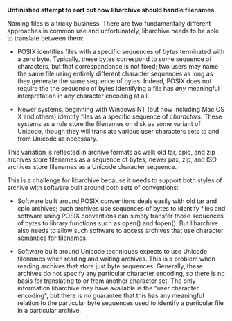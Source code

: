 **Unfinished attempt to sort out how libarchive should handle filenames.**

Naming files is a tricky business.  There are two fundamentally different approaches in common use and unfortunately, libarchive needs to be able to translate between them:

* POSIX identifies files with a specific sequences of *bytes* terminated with a zero byte.  Typically, these bytes correspond to some sequence of characters, but that correspondence is not fixed; two users may name the same file using entirely different character sequences as long as they generate the same sequence of bytes.  Indeed, POSIX does not require the the sequence of bytes identifying a file has *any* meaningful interpretation in any character encoding at all.

* Newer systems, beginning with Windows NT (but now including Mac OS X and others) identify files as a specific sequence of *characters.*  These systems as a rule store the filenames on disk as some variant of Unicode, though they will translate various user characters sets to and from Unicode as necessary.

This variation is reflected in archive formats as well:  old tar, cpio, and zip archives store filenames as a sequence of bytes; newer pax, zip, and ISO archives store filenames as a Unicode character sequence.

This is a challenge for libarchive because it needs to support both styles of archive with software built around both sets of conventions:

* Software built around POSIX conventions deals easily with old tar and cpio archives; such archives use sequences of bytes to identify files and software using POSIX conventions can simply transfer those sequences of bytes to library functions such as open() and fopen().   But libarchive also needs to allow such software to access archives that use character semantics for filenames.

* Software built around Unicode techniques expects to use Unicode filenames when reading and writing archives.  This is a problem when reading archives that store just byte sequences.  Generally, these archives do not specify any particular character encoding, so there is no basis for translating to or from another character set.  The only information libarchive may have available is the "user character encoding", but there is no guarantee that this has any meaningful relation to the particular byte sequences used to identify a particular file in a particular archive.

